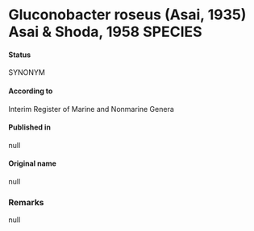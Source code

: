 # Gluconobacter roseus (Asai, 1935) Asai & Shoda, 1958 SPECIES

#### Status
SYNONYM

#### According to
Interim Register of Marine and Nonmarine Genera

#### Published in
null

#### Original name
null

### Remarks
null